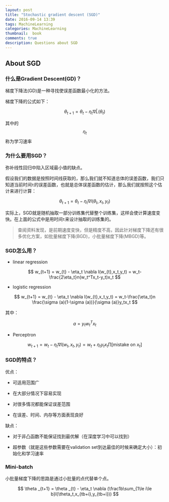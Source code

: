 ```yaml
---
layout: post
title: "Stochastic gradient descent (SGD)"
date: 2016-09-14 13:39
tags: MachineLearning
categories: MachineLearning
thumbnail:  book
comments: true
description: Questions about SGD
---
```


## About SGD

### 什么是Gradient Descent(GD)？

梯度下降法(GD)是一种寻找使误差函数最小化的方法。

梯度下降的公式如下：

$$ \theta_{t+1} = \theta_{t} - \eta_t \nabla\hat{L}(\theta_{t}) $$

其中的$$ \eta_t $$称为学习速率

### 为什么要用SGD？

弥补线性回归中陷入区域最小值的缺点。

假设我们的数据是按照时间线获取的，那么我们就不知道总体的误差函数，我们只知道当前时间`t`的误差函数，也就是总体误差函数的估计，那么我们就按照这个估计来进行计算：

$$ \theta_{t+1} = \theta_{t} - \eta_t \nabla l(\theta_{t},x_t,y_t) $$

实际上，SGD就是随机抽取一部分训练集代替整个训练集，这样会使计算速度变快。在上面的公式中是用时间`t`来设计抽取的训练集的。

> 查阅资料发现，是前期速度变快，但是精度不高，因此针对梯度下降还有很多优化方案，如批量梯度下降(BGD)，小批量梯度下降(MBGD)等。

### SGD怎么用？

- linear regression

$$ w_{t+1} = w_{t} - \eta_t \nabla l(w_{t},x_t,y_t) = w_t-\frac{2\eta_t}n(w_t^Tx_t-y_t)x_t $$

- logistic regression

$$ w_{t+1} = w_{t} - \eta_t \nabla l(w_{t},x_t,y_t) = w_t-\frac{\eta_t}n \frac{\sigma (a)(1-\sigma (a))}{\sigma (a)}y_tx_t $$

其中：

$$ a=y_t w_t^T x_t $$

- Perceptron

$$ w_{t+1} = w_{t} - \eta_t \nabla l(w_{t},x_t,y_t) = w_t+\eta_ty_tx_t \prod[\text{mistake on }x_t] $$

### SGD的特点？

优点：

- 可适用范围广

- 在大部分情况下容易实现

- 对很多情况都能保证误差范围

- 在误差、时间、内存等方面表现良好

缺点：

- 对于非凸函数不能保证找到最优解（在深度学习中可以找到）

- 超参数（就是这些参数需要在validation set到达最佳的时候来确定大小）：初始化和学习速率

### Mini-batch

小批量梯度下降的思路是通过小批量的点代替单个点。

$$ \theta _{t+1} = \theta _{t} - \eta_t \nabla (\frac1b\sum_{1\le i\le b}l(\theta_t,x_{tb+i},y_{tb+i})) $$
